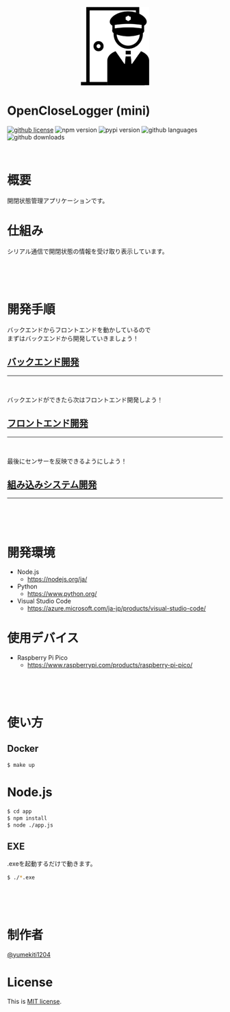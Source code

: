 <p align="center">
  <img src="./markdown/images/icon.png" width="160" alt="Logo" />
</p>

OpenCloseLogger (mini)
===

[![github license](https://shields.io/github/license/yumekiti/OC_Trial_Lesson)](https://licenses.opensource.jp/MIT/MIT.html)
![npm version](https://img.shields.io/node/v/express?style=flat)
![pypi version](https://img.shields.io/pypi/v/pyserial.svg?style=flat)
![github languages](https://shields.io/github/languages/count/yumekiti/OC_Trial_Lesson)
![github downloads](https://shields.io/github/downloads/yumekiti/OC_Trial_Lesson/total)

<br>

# 概要

開閉状態管理アプリケーションです。

# 仕組み

シリアル通信で開閉状態の情報を受け取り表示しています。

<br><br><br>

# 開発手順

バックエンドからフロントエンドを動かしているので<br>
まずはバックエンドから開発していきましょう！

## [バックエンド開発](./markdown/back-end.md)

---

<br>

バックエンドができたら次はフロントエンド開発しよう！

## [フロントエンド開発](./markdown/front-end.md)

---

<br>

最後にセンサーを反映できるようにしよう！

## [組み込みシステム開発](./markdown/system.md)

---

<br><br><br>

# 開発環境

- Node.js
  - https://nodejs.org/ja/
- Python
  - https://www.python.org/
- Visual Studio Code
  - https://azure.microsoft.com/ja-jp/products/visual-studio-code/

# 使用デバイス

- Raspberry Pi Pico
  - https://www.raspberrypi.com/products/raspberry-pi-pico/

<br><br><br>

# 使い方

## Docker

```sh=
$ make up
```

# Node.js

```sh=
$ cd app
$ npm install
$ node ./app.js
```

## EXE

.exeを起動するだけで動きます。

```sh
$ ./*.exe
```

<br><br><br>

# 制作者

[@yumekiti1204](https://twitter.com/yumekiti1204)

# License

This is [MIT license](https://en.wikipedia.org/wiki/MIT_License).
